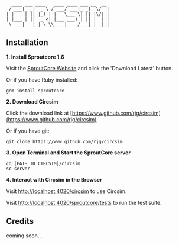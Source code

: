       ____ ___ ____   ____ ____ ___ __  __ 
     / ___|_ _|  _ \ / ___/ ___|_ _|  \/  |
    | |    | || |_) | |   \___ \| || |\/| |
    | |___ | ||  _ <| |___ ___) | || |  | |
     \____|___|_| \_\\____|____/___|_|  |_|
     
Installation
------------

**1. Install Sproutcore 1.6** 

Visit the [SproutCore Website](http://www.sproutcore.com) and click the 'Download Latest' button.

Or if you have Ruby installed:

    gem install sproutcore
     
**2. Download Circsim**

Click the download link at [https://www.github.com/rjg/circsim](https://www.github.com/rjg/circsim)

Or if you have git: 

    git clone https://www.github.com/rjg/circsim

**3. Open Terminal and Start the SproutCore server**

    cd [PATH TO CIRCSIM]/circsim
    sc-server
    
**4. Interact with Circsim in the Browser**

Visit [http://localhost:4020/circsim](http://localhost:4020/circsim) to use Circsim.

Visit [http://localhost:4020/sproutcore/tests](http://localhost:4020/sproutcore/tests) to run the test suite.



Credits
-------



coming soon...